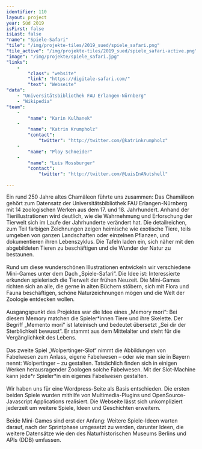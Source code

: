 ```yaml
---
identifier: 110
layout: project
year: Süd 2019
isFirst: false
isLast: false
"name": "Spiele-Safari"
"tile": "/img/projekte-tiles/2019_sued/spiele_safari.png"
"tile_active": "/img/projekte-tiles/2019_sued/spiele_safari-active.png"
"image": "/img/projekte/spiele_safari.jpg"
"links":
    -
        "class": "website"
        "link": "https://digitale-safari.com/"
        "text": "Webseite"
"data":
    - "Universitätsbibliothek FAU Erlangen-Nürnberg"
    - "Wikipedia"
"team":
    -
        "name": "Karin Kulhanek"
    -
        "name": "Katrin Krumpholz"
        "contact":
            "twitter": "http://twitter.com/@katrinkrumpholz"
    -
        "name": "Ploy Schneider"
    -
        "name": "Luis Mossburger"
        "contact":
            "twitter": "http://twitter.com/@LuisInANutshell"
           
---
```

Ein rund 250 Jahre altes Chamäleon führte uns zusammen: Das Chamäleon gehört zum Datensatz der Universitätsbibliothek FAU Erlangen-Nürnberg mit 14 zoologischen Werken aus dem 17. und 18. Jahrhundert. Anhand der Tierillustrationen wird deutlich, wie die Wahrnehmung und Erforschung der Tierwelt sich im Laufe der Jahrhunderte verändert hat. Die detailreichen, zum Teil farbigen Zeichnungen zeigen heimische wie exotische Tiere, teils umgeben von ganzen Landschaften oder einzelnen Pflanzen, und dokumentieren ihren Lebenszyklus. Die Tafeln laden ein, sich näher mit den abgebildeten Tieren zu beschäftigen und die Wunder der Natur zu bestaunen.
<br/><br/>
Rund um diese wunderschönen Illustrationen entwickeln wir verschiedene Mini-Games unter dem Dach „Spiele-Safari“. Die Idee ist: Interessierte erkunden spielerisch die Tierwelt der frühen Neuzeit. Die Mini-Games richten sich an alle, die gerne in alten Büchern stöbern, sich mit Flora und Fauna beschäftigen, schöne Naturzeichnungen mögen und die Welt der Zoologie entdecken wollen.
<br/><br/>
Ausgangspunkt des Projektes war die Idee eines „Memory mori“: Bei diesem Memory matchen die Spieler\*innen Tiere und ihre Skelette. Der Begriff „Memento mori“ ist lateinisch und bedeutet übersetzt „Sei dir der Sterblichkeit bewusst“. Er stammt aus dem Mittelalter und steht für die Vergänglichkeit des Lebens.
<br/><br/>
Das zweite Spiel „Wolpertinger-Slot“ nimmt die Abbildungen von Fabelwesen zum Anlass, eigene Fabelwesen – oder wie man sie in Bayern nennt: Wolpertinger – zu gestalten. Tatsächlich finden sich in einigen Werken herausragender Zoologen solche Fabelwesen. Mit der Slot-Machine kann jede\*r Spieler\*in ein eigenes Fabelwesen gestalten.
<br/><br/>
Wir haben uns für eine Wordpress-Seite als Basis entschieden. Die ersten beiden Spiele wurden mithilfe von Multimedia-Plugins und OpenSource-Javascript Applications realisiert. Die Webseite lässt sich unkompliziert jederzeit um weitere Spiele, Ideen und Geschichten erweitern.
<br/><br/>
Beide Mini-Games sind erst der Anfang: Weitere Spiele-Ideen warten darauf, nach der Sprintphase umgesetzt zu werden, darunter Ideen, die weitere Datensätze wie den des Naturhistorischen Museums Berlins und APIs (DDB) umfassen.